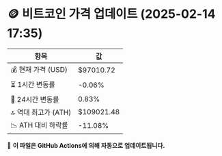 # 🪙 비트코인 가격 업데이트 (2025-02-14 17:35)

| 항목                | 값 |
|--------------------|----------------|
| 💰 현재 가격 (USD) | $97010.72 |
| ⏳ 1시간 변동률    | -0.06% |
| 📆 24시간 변동률   | 0.83% |
| 🔝 역대 최고가 (ATH) | $109021.48 |
| 📉 ATH 대비 하락률 | -11.08% |

🔄 **이 파일은 GitHub Actions에 의해 자동으로 업데이트됩니다.**
